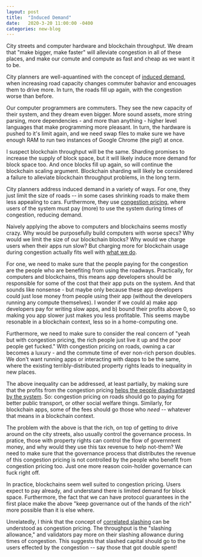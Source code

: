 ```yaml
---
layout: post
title:  "Induced Demand"
date:   2020-3-20 11:00:00 -0400
categories: new-blog
---
```


City streets and computer hardware and blockchain throughput. We dream that "make bigger, make faster" will alleviate congestion in all of these places, and make our comute and compute as fast and cheap as we want it to be. 

City planners are well-aquantined with the concept of [induced demand](https://www.citylab.com/transportation/2018/09/citylab-university-induced-demand/569455/), when increasing road capacity changes commuter bahavior and encouages them to drive more. In turn, the roads fill up again, with the congestion worse than before. 

Our computer programmers are commuters. They see the new capacity of their system, and they dream even bigger. More sound assets, more string parsing, more dependencies - and more than anything - higher level languages that make programming more pleasant. In turn, the hardware is pushed to it's limit again, and we need swap files to make sure we have enough RAM to run two instances of Google Chrome (the pig!) at once.

I suspect blockchain throughput will be the same. Sharding promises to increase the supply of block space, but it will likely induce more demand for block space too. And once blocks fill up again, so will continue the blockchain scaling argument. Blockchain sharding will likely be considered a failure to alleviate blockchain throughput problems, in the long term. 

City planners address induced demand in a variety of ways. For one, they just limit the size of roads -- in some cases shrinking roads to make them less appealing to cars. Furthermore, they use [congestion pricing](https://en.wikipedia.org/wiki/Congestion_pricing), where users of the system must pay (more) to use the system during times of congestion, reducing demand. 

Naively applying the above to computers and blockchains seems mostly crazy. Why would be purposefully build computers with worse specs? Why would we limit the size of our blockchain blocks? Why would we charge users when their apps run slow?  But charging more for blockchain usage during congestion actually fits well with [what we do](https://bitinfocharts.com/comparison/bitcoin-transactionfees.html).

For one, we need to make sure that the people paying for the congestion are the people who are benefiting from using the roadways. Practically, for computers and blockchains, this means app developers should be responsible for some of the cost that their app puts on the system. And that sounds like nonsense - but maybe only because these app developers could just lose money from people using their app (without the developers running any compute themselves). I wonder if we could a) make app developers pay for writing slow apps, and b) bound their profits above 0, so making you app slower just makes you less profitable. This seems maybe resonable in a blockchain context, less so in a home-computing one. 

Furthermore, we need to make sure to consider the real concern of "yeah but with congestion pricing, the rich people just live it up and the poor people get fucked." With congestion pricing on roads, owning a car becomes a luxury - and the commute time of ever non-rich person doubles. We don't want running apps or interacting with dapps to be the same, where the existing terribly-distributed property rights leads to inequality in new places.

The above inequality can be addressed, at least partially, by making sure that the profits from the congestion pricing [helps the people disadvantaged by the system](https://barnabemonnot.com/thesis.pdf). So: congestion pricing on roads should go to paying for better public transport, or other social welfare things. Similarly, for blockchain apps, some of the fees should go those who _need_ -- whatever that means in a blockchain context.

The problem with the above is that the rich, on top of getting to drive around on the city streets, also usually control the governance process. In pratice, those with property rights can control the flow of government money, and why would they use this tax revenue to help not-them? We need to make sure that the governance process that distributes the revenue of this congestion pricing is not controlled by the people who benefit from congestion pricing too. Just one more reason coin-holder governance can fuck right off. 

In practice, blockchains seem well suited to congestion pricing. Users expect to pay already, and understand there is limited demand for block space. Furthermore, the fact that we can have protocol guarantees in the first place make the above "keep governance out of the hands of the rich" more possible than it is else where. 

Unrelatedly, I think that the concept of [correlated slashing](https://forum.cosmos.network/t/research-slashing-incentives-for-validator-decentralization/1835) can be understood as congestion pricing. The throughput is the "slashing allowance," and validators pay more on their slashing allowance during times of congestion. This suggests that slashed capital should go to the users effected by the congestion -- say those that got double spent! 
